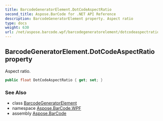 ```yaml
---
title: BarcodeGeneratorElement.DotCodeAspectRatio
second_title: Aspose.BarCode for .NET API Reference
description: BarcodeGeneratorElement property. Aspect ratio
type: docs
weight: 630
url: /net/aspose.barcode.wpf/barcodegeneratorelement/dotcodeaspectratio/
---
```

## BarcodeGeneratorElement.DotCodeAspectRatio property

Aspect ratio.

```csharp
public float DotCodeAspectRatio { get; set; }
```

### See Also

* class [BarcodeGeneratorElement](../)
* namespace [Aspose.BarCode.WPF](../../barcodegeneratorelement/)
* assembly [Aspose.BarCode](../../../)


